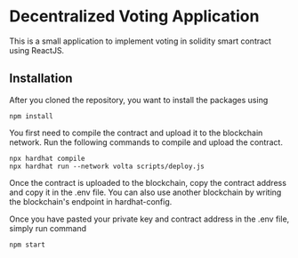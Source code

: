 # Decentralized Voting Application
This is a small application to implement voting in solidity smart contract using ReactJS.

## Installation

After you cloned the repository, you want to install the packages using

```shell
npm install
```

You first need to compile the contract and upload it to the blockchain network. Run the following commands to compile and upload the contract.

```shell
npx hardhat compile
npx hardhat run --network volta scripts/deploy.js
```

Once the contract is uploaded to the blockchain, copy the contract address and copy it in the .env file. You can also use another blockchain by writing the blockchain's endpoint in hardhat-config.

Once you have pasted your private key and contract address in the .env file, simply run command

```shell
npm start
```
